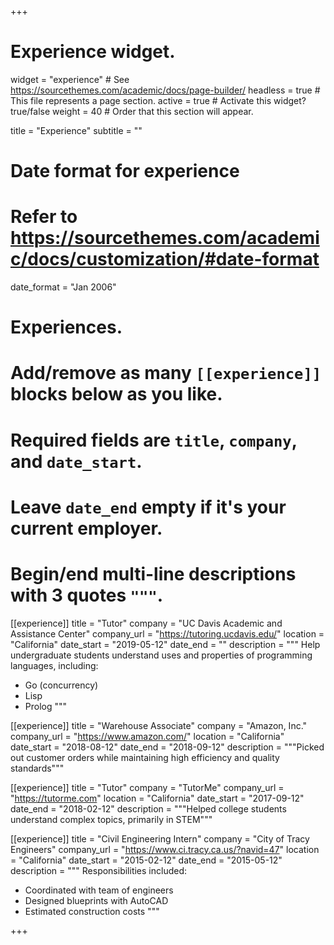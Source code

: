 +++
# Experience widget.
widget = "experience"  # See https://sourcethemes.com/academic/docs/page-builder/
headless = true  # This file represents a page section.
active = true  # Activate this widget? true/false
weight = 40  # Order that this section will appear.

title = "Experience"
subtitle = ""

# Date format for experience
#   Refer to https://sourcethemes.com/academic/docs/customization/#date-format
date_format = "Jan 2006"

# Experiences.
#   Add/remove as many `[[experience]]` blocks below as you like.
#   Required fields are `title`, `company`, and `date_start`.
#   Leave `date_end` empty if it's your current employer.
#   Begin/end multi-line descriptions with 3 quotes `"""`.
[[experience]]
  title = "Tutor"
  company = "UC Davis Academic and Assistance Center"
  company_url = "https://tutoring.ucdavis.edu/"
  location = "California"
  date_start = "2019-05-12"
  date_end = ""
  description = """
  Help undergraduate students understand uses and properties of programming languages, including:

  * Go (concurrency)
  * Lisp
  * Prolog
  """

[[experience]]
  title = "Warehouse Associate"
  company = "Amazon, Inc."
  company_url = "https://www.amazon.com/"
  location = "California"
  date_start = "2018-08-12"
  date_end = "2018-09-12"
  description = """Picked out customer orders while maintaining high efficiency and quality standards"""

[[experience]]
  title = "Tutor"
  company = "TutorMe"
  company_url = "https://tutorme.com"
  location = "California"
  date_start = "2017-09-12"
  date_end = "2018-02-12"
  description = """Helped college students understand complex topics, primarily in STEM"""

[[experience]]
  title = "Civil Engineering Intern"
  company = "City of Tracy Engineers"
  company_url = "https://www.ci.tracy.ca.us/?navid=47"
  location = "California"
  date_start = "2015-02-12"
  date_end = "2015-05-12"
  description = """
  Responsibilities included:

  * Coordinated with team of engineers
  * Designed blueprints with AutoCAD
  * Estimated construction costs
  """

+++
